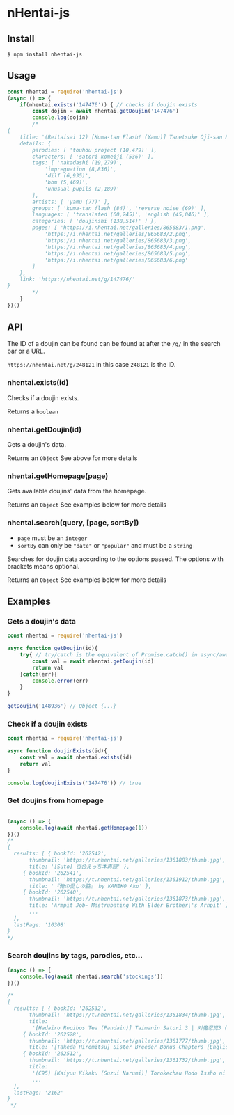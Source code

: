 # nHentai-js

## Install
```
$ npm install nhentai-js
```

## Usage
```js
const nhentai = require('nhentai-js')
(async () => {
    if(nhentai.exists('147476')) { // checks if doujin exists
        const dojin = await nhentai.getDoujin('147476')
        console.log(dojin)
        /*
{
	title: '(Reitaisai 12) [Kuma-tan Flash! (Yamu)] Tanetsuke Oji-san Hazard | Jizz Geezer Hazard (Touhou Project) [English]',
	details: {
		parodies: [ 'touhou project (10,479)' ],
		characters: [ 'satori komeiji (536)' ],
		tags: [ 'nakadashi (19,279)',
			'impregnation (8,836)',
			'dilf (6,935)',
			'bbm (5,469)',
			'unusual pupils (2,189)'
		],
		artists: [ 'yamu (77)' ],
		groups: [ 'kuma-tan flash (84)', 'reverse noise (69)' ],
		languages: [ 'translated (60,245)', 'english (45,046)' ],
		categories: [ 'doujinshi (138,514)' ] },
		pages: [ 'https://i.nhentai.net/galleries/865683/1.png',
			'https://i.nhentai.net/galleries/865683/2.png',
			'https://i.nhentai.net/galleries/865683/3.png',
			'https://i.nhentai.net/galleries/865683/4.png',
			'https://i.nhentai.net/galleries/865683/5.png',
			'https://i.nhentai.net/galleries/865683/6.png'
		]
	},
	link: 'https://nhentai.net/g/147476/'
}
		*/
    }
})()
```

## API

The ID of a doujin can be found can be found at after the `/g/` in the search bar or a URL.

`https://nhentai.net/g/248121` in this case `248121` is the ID.

### nhentai.exists(id)

Checks if a doujin exists.

Returns a `boolean`

### nhentai.getDoujin(id)

Gets a doujin's data.

Returns an `Object` See above for more details

### nhentai.getHomepage(page)

Gets available doujins' data from the homepage.

Returns an `Object` See examples below for more details

### nhentai.search(query, [page, sortBy])

- `page` must be an `integer`
- `sortBy` can only be `"date"` or `"popular"` and must be a `string`

Searches for doujin data according to the options passed.
The options with brackets means optional.

Returns an `Object` See examples below for more details

## Examples

### Gets a doujin's data

```js
const nhentai = require('nhentai-js')

async function getDoujin(id){
	try{ // try/catch is the equivalent of Promise.catch() in async/await
		const val = await nhentai.getDoujin(id)
		return val
	}catch(err){
		console.error(err)
	}
}

getDoujin('148936') // Object {...}
```

### Check if a doujin exists

```js
const nhentai = require('nhentai-js')

async function doujinExists(id){
	const val = await nhentai.exists(id)
	return val
}

console.log(doujinExists('147476')) // true
```

### Get doujins from homepage

```js

(async () => {
    console.log(await nhentai.getHomepage(1))
})()
/*
{
  results: [ { bookId: '262542',
       thumbnail: 'https://t.nhentai.net/galleries/1361883/thumb.jpg',
       title: '[Suto] 百合えっち本再録' },
     { bookId: '262541',
       thumbnail: 'https://t.nhentai.net/galleries/1361912/thumb.jpg',
       title: '『俺の愛しの脇』 by KANEKO Ako' },
     { bookId: '262540',
       thumbnail: 'https://t.nhentai.net/galleries/1361873/thumb.jpg',
       title: 'Armpit Job~ Mastrubating With Elder Brother\'s Arnpit' }
       ...
  ],
  lastPage: '10308'
}
*/
```

### Search doujins by tags, parodies, etc...

```js
(async () => {
    console.log(await nhentai.search('stockings'))
})()

/*
{
  results: [ { bookId: '262532',
       thumbnail: 'https://t.nhentai.net/galleries/1361834/thumb.jpg',
       title:
        '[Hadairo Rooibos Tea (Pandain)] Taimanin Satori 3 | 对魔忍觉3 (Touhou Project) [Chinese] [布洛基个人汉化] [Digital]' },
     { bookId: '262528',
       thumbnail: 'https://t.nhentai.net/galleries/1361777/thumb.jpg',
       title: '[Takeda Hiromitsu] Sister Breeder Bonus Chapters [English]' },
     { bookId: '262512',
       thumbnail: 'https://t.nhentai.net/galleries/1361732/thumb.jpg',
       title:
        '(C95) [Kaiyuu Kikaku (Suzui Narumi)] Torokechau Hodo Issho ni Isasete (Kantai Collection -KanColle-)' }
        ...
  ],
  lastPage: '2162'
}
 */
```